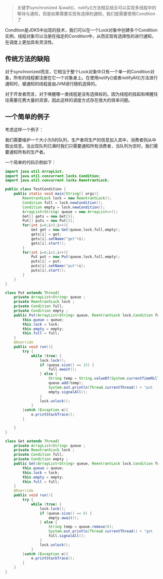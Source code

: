 > 关键字synchronized 与wait()、notify()方法相互结合可以实现多线程中的等待与通知，但是如果需要实现有选择的通知，我们就需要使用Condition了

Condition是JDK5中出现的技术，我们可以在一个Lock对象中创建多个Condition实例，线程对象可以注册在指定的Condition中，从而实现有选择性的进行通知，在调度上更加具有灵活性。

## 传统方法的缺陷
对于synchronized而言，它相当于整个Lock对象中只有一个单一的Condition对象，所有的线程都注册在它一个对象身上。在使用notify()或者notifyAll()方法进行通知时，被通知的线程是由JVM进行随机选择的。

对于开发者而言，对于唤醒哪一类线程是没有选择权的。因为线程的挂起和唤醒往往需要花费大量的资源，因此这样的调度方式存在很大的效率问题。

## 一个简单的例子

考虑这样一个例子：

我们需要维护一个大小为5的队列，生产者将生产的信息加入其中，消费者则从中取出信息。当出现队列已满时我们只需要通知所有消费者，当队列为空时，我们需要通知所有的生产者。

一个简单的代码示例如下：

```java
import java.util.ArrayList;
import java.util.concurrent.locks.Condition;
import java.util.concurrent.locks.ReentrantLock;

public class TestCondition {
    public static void main(String[] args){
        ReentrantLock lock = new ReentrantLock();
        Condition full = lock.newCondition();
        Condition empty = lock.newCondition();
        ArrayList<String> queue = new ArrayList<>();
        Get[] gets = new Get[5];
        Put[] puts = new Put[2];
        for(int i=0;i<5;i++){
            Get get = new Get(queue,lock,full,empty);
            gets[i] = get;
            gets[i].setName("get"+i);
            gets[i].start();
        }
        for(int i=0;i<2;i++){
            Put put = new Put(queue,lock,full,empty);
            puts[i] = put;
            puts[i].setName("put"+i);
            puts[i].start();
        }
    }
}

class Put extends Thread{
    private ArrayList<String> queue ;
    private ReentrantLock lock ;
    private Condition full;
    private Condition empty ;
    public Put(ArrayList<String> queue, ReentrantLock lock,Condition full,Condition empty){
        this.queue = queue;
        this.lock = lock;
        this.empty = empty;
        this.full = full;
    }
    @Override
    public void run(){
        try {
            while (true) {
                lock.lock();
                if (queue.size() == 15) {
                    full.await();
                } else {
                    String temp = String.valueOf(System.currentTimeMillis());
                    queue.add(temp);
                    System.out.println(Thread.currentThread() + "put    " + temp);
                    empty.signalAll();
                }
                lock.unlock();
            }
        }catch (Exception e){
            e.printStackTrace();
        }

    }
}

class Get extends Thread{
    private ArrayList<String> queue ;
    private ReentrantLock lock ;
    private Condition full;
    private Condition empty ;
    public Get(ArrayList<String> queue, ReentrantLock lock,Condition full,Condition empty){
        this.queue = queue;
        this.lock = lock;
        this.empty = empty;
        this.full = full;
    }
    @Override
    public void run(){
        try {
            while (true) {
                lock.lock();
                if (queue.size() == 0) {
                    empty.await();
                } else {
                    String temp = queue.remove(0);
                    System.out.println(Thread.currentThread() + "get    " + temp);
                    full.signalAll();
                }
                lock.unlock();
            }
        }catch (Exception e){
            e.printStackTrace();
        }
    }
}

```